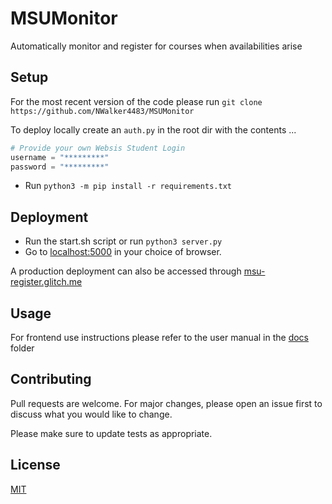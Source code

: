 # MSUMonitor

Automatically monitor and register for courses when availabilities arise
## Setup
For the most recent version of the code please run
```git clone https://github.com/NWalker4483/MSUMonitor```

To deploy locally create an ```auth.py``` in the root dir with the contents ...

``` python
# Provide your own Websis Student Login
username = "*********"
password = "*********"
```
* Run ```python3 -m pip install -r requirements.txt```
## Deployment
* Run the start.sh script or run ```python3 server.py```
* Go to [localhost:5000](http://localhost:5000) in your choice of browser.

A production deployment can also be accessed through [msu-register.glitch.me](https://msu-register.glitch.me)
## Usage 
For frontend use instructions please refer to the user manual in the [docs](docs/) folder

## Contributing
Pull requests are welcome. For major changes, please open an issue first to discuss what you would like to change.

Please make sure to update tests as appropriate.

## License
[MIT](https://choosealicense.com/licenses/mit/)